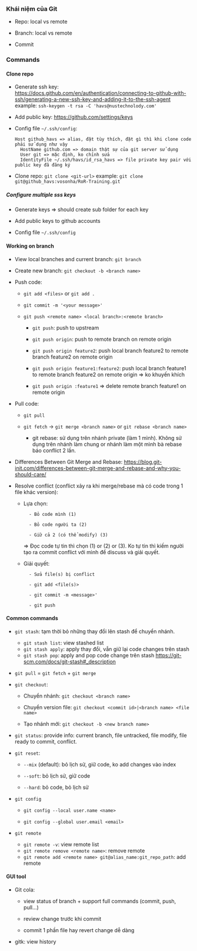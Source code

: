 ### Khái niệm của Git

- Repo: local vs remote

- Branch: local vs remote

- Commit


### Commands

#### Clone repo

- Generate ssh key: https://docs.github.com/en/authentication/connecting-to-github-with-ssh/generating-a-new-ssh-key-and-adding-it-to-the-ssh-agent
example: `ssh-keygen -t rsa -C 'havs@nustechnolody.com'`

- Add public key: https://github.com/settings/keys

- Config file `~/.ssh/config`:

  ```
  Host github_havs => alias, đặt tùy thích, đặt gì thì khi clone code phải sử dụng như vậy
    HostName github.com => domain thật sự của git server sử dụng
    User git => mặc định, ko chỉnh sửa
    IdentityFile ~/.ssh/havs/id_rsa_havs => file private key pair với public key đã đăng ký
  ```

- Clone repo: `git clone <git-url>`
example: `git clone git@github_havs:vosonha/RoR-Training.git`

##### Configure multiple sss keys

- Generate keys => should create sub folder for each key

- Add public keys to github accounts

- Config file `~/.ssh/config`

#### Working on branch

- View local branches and current branch: `git branch`

- Create new branch: `git checkout -b <branch name>`

- Push code:

    + `git add <files>` or `git add .`

    + `git commit -m '<your message>'`

    + `git push <remote name> <local branch>:<remote branch>`

        + `git push`: push to upstream

        + `git push origin`: push to remote branch on remote origin

        + `git push origin feature2`: push local branch feature2 to remote branch feature2 on remote origin

        + `git push origin feature1:feature2`: push local branch feature1 to remote branch feature2 on remote origin => ko khuyến khích

        + `git push origin :feature1` => delete remote branch feature1 on remote origin

- Pull code:

    - `git pull`

    - `git fetch` -> `git merge <branch name>` or `git rebase <branch name>`

        + git rebase: sử  dụng trên nhánh private (làm 1 mình). Không sử dụng trên nhánh làm chung or nhánh làm một mình bà rebase báo conflict 2 lần.

- Differences Between Git Merge and Rebase: https://blog.git-init.com/differences-between-git-merge-and-rebase-and-why-you-should-care/

- Resolve conflict (conflict xảy ra khi merge/rebase mà có code trong 1 file khác version):
    - Lựa chọn:

            - Bỏ code mình (1)

            - Bỏ code người ta (2)

            - Giữ cả 2 (có thể modify) (3)

        => Đọc code tự tin thì chọn (1) or (2) or (3). Ko tự tin thì kiếm người tạo ra commit conflict với mình để discuss và giải quyết.

    - Giải quyết:

            - Sửa file(s) bị conflict

            - git add <file(s)>

            - git commit -m <message>'

            - git push

#### Common commands

- `git stash`: tạm thời bỏ những thay đổi lên stash để chuyển nhánh.
  + `git stash list`: view stashed list
  + `git stash apply`: apply thay đổi, vẫn giữ lại code changes trên stash
  + `git stash pop`: apply and pop code change trên stash
https://git-scm.com/docs/git-stash#_description

- `git pull` = `git fetch` + `git merge`

- `git checkout`:

    - Chuyển nhánh: `git checkout <branch name>`

    - Chuyển version file: `git checkout <commit id>|<branch name> <file name>`

    - Tạo nhánh mới: `git checkout -b <new branch name>`

- `git status`: provide info: current branch, file untracked, file modify, file ready to commit, conflict.

- `git reset`:

    - `--mix` (default): bỏ lịch sử, giữ code, ko add changes vào index

    - `--soft`: bỏ lịch sử, giữ code

    - `--hard`: bỏ code, bỏ lịch sử

- `git config`

  - `git config --local user.name <name>`

  - `git config --global user.email <email>`

- `git remote`
  + `git remote -v`: view remote list
  + `git remote remove <remote name>`: remove remote
  + `git remote add <remote name> git@alias_name:git_repo_path`: add remote

#### GUI tool

- Git cola:

  + view status of branch + support full commands (commit, push, pull...)

  + review change trước khi commit

  + commit 1 phần file hay revert change dễ dàng

- gitk: view history
